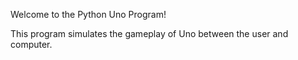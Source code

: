 Welcome to the Python Uno Program!

This program simulates the gameplay of Uno between the user and computer.